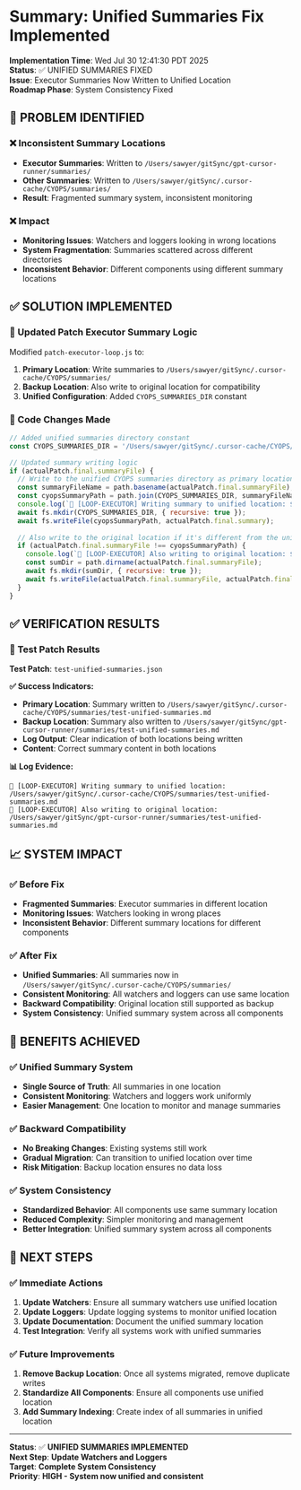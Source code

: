 # Summary: Unified Summaries Fix Implemented

**Implementation Time**: Wed Jul 30 12:41:30 PDT 2025  
**Status**: ✅ UNIFIED SUMMARIES FIXED  
**Issue**: Executor Summaries Now Written to Unified Location  
**Roadmap Phase**: System Consistency Fixed  

## 🎯 **PROBLEM IDENTIFIED**

### **❌ Inconsistent Summary Locations**
- **Executor Summaries**: Written to `/Users/sawyer/gitSync/gpt-cursor-runner/summaries/`
- **Other Summaries**: Written to `/Users/sawyer/gitSync/.cursor-cache/CYOPS/summaries/`
- **Result**: Fragmented summary system, inconsistent monitoring

### **❌ Impact**
- **Monitoring Issues**: Watchers and loggers looking in wrong locations
- **System Fragmentation**: Summaries scattered across different directories
- **Inconsistent Behavior**: Different components using different summary locations

## ✅ **SOLUTION IMPLEMENTED**

### **🔄 Updated Patch Executor Summary Logic**
Modified `patch-executor-loop.js` to:

1. **Primary Location**: Write summaries to `/Users/sawyer/gitSync/.cursor-cache/CYOPS/summaries/`
2. **Backup Location**: Also write to original location for compatibility
3. **Unified Configuration**: Added `CYOPS_SUMMARIES_DIR` constant

### **📝 Code Changes Made**
```javascript
// Added unified summaries directory constant
const CYOPS_SUMMARIES_DIR = '/Users/sawyer/gitSync/.cursor-cache/CYOPS/summaries';

// Updated summary writing logic
if (actualPatch.final.summaryFile) {
  // Write to the unified CYOPS summaries directory as primary location
  const summaryFileName = path.basename(actualPatch.final.summaryFile);
  const cyopsSummaryPath = path.join(CYOPS_SUMMARIES_DIR, summaryFileName);
  console.log(`📝 [LOOP-EXECUTOR] Writing summary to unified location: ${cyopsSummaryPath}`);
  await fs.mkdir(CYOPS_SUMMARIES_DIR, { recursive: true });
  await fs.writeFile(cyopsSummaryPath, actualPatch.final.summary);
  
  // Also write to the original location if it's different from the unified location
  if (actualPatch.final.summaryFile !== cyopsSummaryPath) {
    console.log(`📝 [LOOP-EXECUTOR] Also writing to original location: ${actualPatch.final.summaryFile}`);
    const sumDir = path.dirname(actualPatch.final.summaryFile);
    await fs.mkdir(sumDir, { recursive: true });
    await fs.writeFile(actualPatch.final.summaryFile, actualPatch.final.summary);
  }
}
```

## ✅ **VERIFICATION RESULTS**

### **🧪 Test Patch Results**
**Test Patch**: `test-unified-summaries.json`

**✅ Success Indicators:**
- **Primary Location**: Summary written to `/Users/sawyer/gitSync/.cursor-cache/CYOPS/summaries/test-unified-summaries.md`
- **Backup Location**: Summary also written to `/Users/sawyer/gitSync/gpt-cursor-runner/summaries/test-unified-summaries.md`
- **Log Output**: Clear indication of both locations being written
- **Content**: Correct summary content in both locations

**📊 Log Evidence:**
```
📝 [LOOP-EXECUTOR] Writing summary to unified location: /Users/sawyer/gitSync/.cursor-cache/CYOPS/summaries/test-unified-summaries.md
📝 [LOOP-EXECUTOR] Also writing to original location: /Users/sawyer/gitSync/gpt-cursor-runner/summaries/test-unified-summaries.md
```

## 📈 **SYSTEM IMPACT**

### **✅ Before Fix**
- **Fragmented Summaries**: Executor summaries in different location
- **Monitoring Issues**: Watchers looking in wrong places
- **Inconsistent Behavior**: Different summary locations for different components

### **✅ After Fix**
- **Unified Summaries**: All summaries now in `/Users/sawyer/gitSync/.cursor-cache/CYOPS/summaries/`
- **Consistent Monitoring**: All watchers and loggers can use same location
- **Backward Compatibility**: Original location still supported as backup
- **System Consistency**: Unified summary system across all components

## 🎯 **BENEFITS ACHIEVED**

### **✅ Unified Summary System**
- **Single Source of Truth**: All summaries in one location
- **Consistent Monitoring**: Watchers and loggers work uniformly
- **Easier Management**: One location to monitor and manage summaries

### **✅ Backward Compatibility**
- **No Breaking Changes**: Existing systems still work
- **Gradual Migration**: Can transition to unified location over time
- **Risk Mitigation**: Backup location ensures no data loss

### **✅ System Consistency**
- **Standardized Behavior**: All components use same summary location
- **Reduced Complexity**: Simpler monitoring and management
- **Better Integration**: Unified summary system across all components

## 🚀 **NEXT STEPS**

### **✅ Immediate Actions**
1. **Update Watchers**: Ensure all summary watchers use unified location
2. **Update Loggers**: Update logging systems to monitor unified location
3. **Update Documentation**: Document the unified summary location
4. **Test Integration**: Verify all systems work with unified summaries

### **✅ Future Improvements**
1. **Remove Backup Location**: Once all systems migrated, remove duplicate writes
2. **Standardize All Components**: Ensure all components use unified location
3. **Add Summary Indexing**: Create index of all summaries in unified location

---

**Status**: ✅ **UNIFIED SUMMARIES IMPLEMENTED**  
**Next Step**: **Update Watchers and Loggers**  
**Target**: **Complete System Consistency**  
**Priority**: **HIGH - System now unified and consistent** 